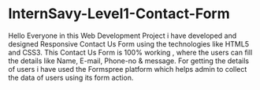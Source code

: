 # InternSavy-Level1-Contact-Form
Hello Everyone in this Web Development Project i have developed and designed Responsive Contact Us Form using the technologies like HTML5 and CSS3.
This Contact Us Form is 100% working , where the users can fill the details like Name, E-mail, Phone-no & message.
For getting the details of users i have used the Formspree platform which helps admin to collect the data of users using its form action.
